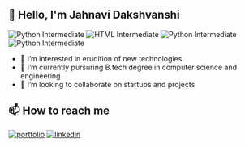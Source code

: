 
##  👋 Hello, I'm Jahnavi Dakshvanshi


![Python Intermediate](https://img.shields.io/badge/Python-Intermediate-yellow.svg)
![HTML Intermediate](https://img.shields.io/badge/HTML-Intermediate-brightgreen.svg) 
![Python Intermediate](https://img.shields.io/badge/CSS-Intermediate-yellowgreen.svg)
![Python Intermediate](https://img.shields.io/badge/JavaScript-Intermediate-green.svg)



 - 👀 I’m interested in erudition of new technologies.
 - 🌱 I’m currently pursuring B.tech degree in computer science and engineering
 - 💞️ I’m looking to collaborate on startups and projects


## 📫 How to reach me
[![portfolio](https://img.shields.io/badge/Gmail-000?style=for-the-badge&logo=ko-fi&logoColor=white)](dakshvanshijahnavi@gmail.com)
[![linkedin](https://img.shields.io/badge/linkedin-0A66C2?style=for-the-badge&logo=linkedin&logoColor=white)](https://www.linkedin.com/in/jahnavi-dakshvanshi-90512a206)


